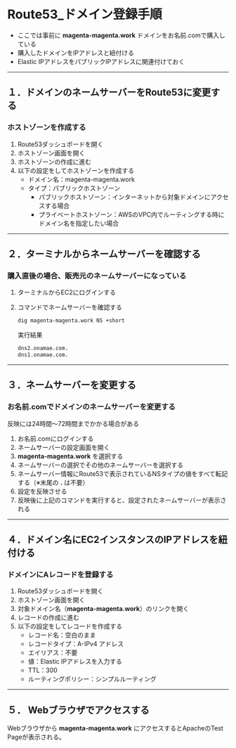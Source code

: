 # Route53_ドメイン登録手順

* ここでは事前に **magenta-magenta.work** ドメインをお名前.comで購入している
* 購入したドメインをIPアドレスと紐付ける
* Elastic IPアドレスをパブリックIPアドレスに関連付けておく

---

## １．ドメインのネームサーバーをRoute53に変更する

### ホストゾーンを作成する

1. Route53ダッシュボードを開く
2. ホストゾーン画面を開く
3. ホストゾーンの作成に進む
4. 以下の設定をしてホストゾーンを作成する
    * ドメイン名：magenta-magenta.work
    * タイプ：パブリックホストゾーン
      * パブリックホストゾーン：インターネットから対象ドメインにアクセスする場合
      * プライベートホストゾーン：AWSのVPC内でルーティングする時にドメイン名を指定したい場合

---

## ２．ターミナルからネームサーバーを確認する

### 購入直後の場合、販売元のネームサーバーになっている

1. ターミナルからEC2にログインする
2. コマンドでネームサーバーを確認する

    ```bash
    dig magenta-magenta.work NS +short
    ```

    実行結果

    ```bash
    dns2.onamae.com.
    dns1.onamae.com.
    ```

---

## ３．ネームサーバーを変更する

### お名前.comでドメインのネームサーバーを変更する

反映には24時間～72時間までかかる場合がある

1. お名前.comにログインする
2. ネームサーバーの設定画面を開く
3. **magenta-magenta.work** を選択する
4. ネームサーバーの選択でその他のネームサーバーを選択する
5. ネームサーバー情報にRoute53で表示されているNSタイプの値をすべて転記する（※末尾の **.** は不要）
6. 設定を反映させる
7. 反映後に上記のコマンドを実行すると、設定されたネームサーバーが表示される

---

## ４．ドメイン名にEC2インスタンスのIPアドレスを紐付ける

### ドメインにAレコードを登録する

1. Route53ダッシュボードを開く
2. ホストゾーン画面を開く
3. 対象ドメイン名（**magenta-magenta.work**）のリンクを開く
4. レコードの作成に進む
5. 以下の設定をしてレコードを作成する
    * レコード名：空白のまま
    * レコードタイプ：A-IPv4 アドレス
    * エイリアス：不要
    * 値：Elastic IPアドレスを入力する
    * TTL：300
    * ルーティングポリシー：シンプルルーティング

---

## ５． Webブラウザでアクセスする

Webブラウザから **magenta-magenta.work** にアクセスするとApacheのTest Pageが表示される。
